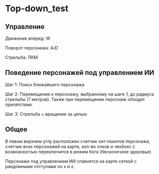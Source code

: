 # Top-down_test


## Управление


Движение вперед: W

Поворот персонажа: A/D

Стрельба: ЛКМ


## Поведение персонажей под управлением ИИ


Шаг 1: Поиск ближайшего персонажа

Шаг 2: Перемещение к персонажу, выбранному на шаге 1, до радиуса стрельбы (7 метров). Также при перемещении персонаж обходит препятствия.

Шаг 3: Стрельба + вращение за целью


## Общее


В левом верхнем углу расположен счетчик хит-поинтов персонажа, счетчик всех персонажей на карте, кол-во очков и чекбокс с возможностью переключится в режим бога (бесконечное здоровье)

Персонажи под управлением ИИ спавнятся на карте сеткой с рандомными отступами по x и z.